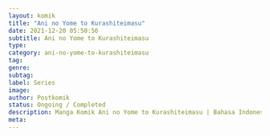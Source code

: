 ```yaml
---
layout: komik
title: "Ani no Yome to Kurashiteimasu"
date: 2021-12-20 05:50:56
subtitle: Ani no Yome to Kurashiteimasu
type: 
category: ani-no-yome-to-kurashiteimasu
tag: 
genre: 
subtag: 
label: Series
image: 
author: Postkomik
status: Ongoing / Completed
description: Manga Komik Ani no Yome to Kurashiteimasu | Bahasa Indonesia
meta: 
---
```

